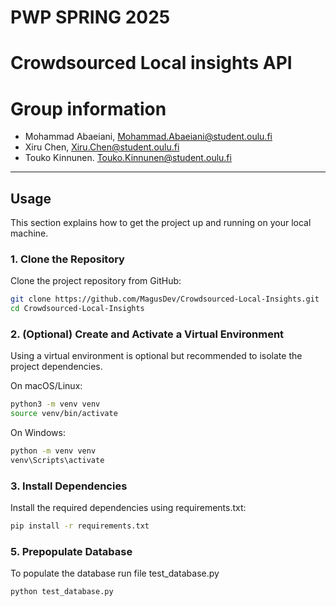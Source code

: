# PWP SPRING 2025

# Crowdsourced Local insights API

# Group information

- Mohammad Abaeiani, [Mohammad.Abaeiani@student.oulu.fi](mailto:Mohammad.Abaeiani@student.oulu.fi)
- Xiru Chen, [Xiru.Chen@student.oulu.fi](mailto:Xiru.Chen@student.oulu.fi)
- Touko Kinnunen. [Touko.Kinnunen@student.oulu.fi](mailto:Touko.Kinnunen@student.oulu.fi)

---

## Usage

This section explains how to get the project up and running on your local machine.

### 1. Clone the Repository

Clone the project repository from GitHub:

```bash
git clone https://github.com/MagusDev/Crowdsourced-Local-Insights.git
cd Crowdsourced-Local-Insights
```

### 2. (Optional) Create and Activate a Virtual Environment

Using a virtual environment is optional but recommended to isolate the project dependencies.

On macOS/Linux:

```bash
python3 -m venv venv
source venv/bin/activate
```

On Windows:

```bash
python -m venv venv
venv\Scripts\activate
```

### 3. Install Dependencies

Install the required dependencies using requirements.txt:

```bash
pip install -r requirements.txt
```

### 5. Prepopulate Database

To populate the database run file test_database.py

```bash
python test_database.py
```
